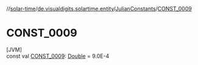 //[solar-time](../../../index.md)/[de.visualdigits.solartime.entity](../index.md)/[JulianConstants](index.md)/[CONST_0009](-c-o-n-s-t_0009.md)

# CONST_0009

[JVM]\
const val [CONST_0009](-c-o-n-s-t_0009.md): [Double](https://kotlinlang.org/api/latest/jvm/stdlib/kotlin/-double/index.html) = 9.0E-4

